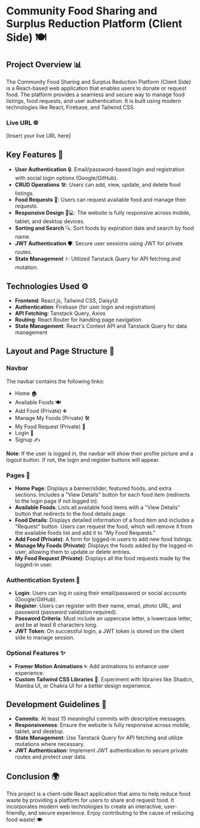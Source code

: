 # Community Food Sharing and Surplus Reduction Platform (Client Side) 🍽️

## Project Overview 📊
The Community Food Sharing and Surplus Reduction Platform (Client Side) is a React-based web application that enables users to donate or request food. The platform provides a seamless and secure way to manage food listings, food requests, and user authentication. It is built using modern technologies like React, Firebase, and Tailwind CSS.

### Live URL 🌐
[Insert your live URL here]

## Key Features 🌟
- **User Authentication** 🔒: Email/password-based login and registration with social login options (Google/GitHub).
- **CRUD Operations** 🛠️: Users can add, view, update, and delete food listings.
- **Food Requests** 🍲: Users can request available food and manage their requests.
- **Responsive Design** 📱💻: The website is fully responsive across mobile, tablet, and desktop devices.
- **Sorting and Search** 🔍: Sort foods by expiration date and search by food name.
- **JWT Authentication** 🛡️: Secure user sessions using JWT for private routes.
- **State Management** ⚡: Utilized Tanstack Query for API fetching and mutation.
  
## Technologies Used ⚙️
- **Frontend**: React.js, Tailwind CSS, DaisyUI
- **Authentication**: Firebase (for user login and registration)
- **API Fetching**: Tanstack Query, Axios
- **Routing**: React Router for handling page navigation
- **State Management**: React's Context API and Tanstack Query for data management

## Layout and Page Structure 🧩

### Navbar
The navbar contains the following links:
- Home 🏠
- Available Foods 🍽️
- Add Food (Private) ➕
- Manage My Foods (Private) 🛠️
- My Food Request (Private) 📝
- Login 🔑
- Signup ✍️

**Note**: If the user is logged in, the navbar will show their profile picture and a logout button. If not, the login and register buttons will appear.

### Pages 📄

- **Home Page**: Displays a banner/slider, featured foods, and extra sections. Includes a "View Details" button for each food item (redirects to the login page if not logged in).
- **Available Foods**: Lists all available food items with a "View Details" button that redirects to the food details page.
- **Food Details**: Displays detailed information of a food item and includes a "Request" button. Users can request the food, which will remove it from the available foods list and add it to "My Food Requests."
- **Add Food (Private)**: A form for logged-in users to add new food listings.
- **Manage My Foods (Private)**: Displays the foods added by the logged-in user, allowing them to update or delete entries.
- **My Food Request (Private)**: Displays all the food requests made by the logged-in user.

### Authentication System 🔑
- **Login**: Users can log in using their email/password or social accounts (Google/GitHub).
- **Register**: Users can register with their name, email, photo URL, and password (password validation required).
- **Password Criteria**: Must include an uppercase letter, a lowercase letter, and be at least 6 characters long.
- **JWT Token**: On successful login, a JWT token is stored on the client side to manage session.

### Optional Features ✨
- **Framer Motion Animations** 🌀: Add animations to enhance user experience.
- **Custom Tailwind CSS Libraries** 🎨: Experiment with libraries like Shadcn, Mamba UI, or Chakra UI for a better design experience.

## Development Guidelines 📝

- **Commits**: At least 15 meaningful commits with descriptive messages.
- **Responsiveness**: Ensure the website is fully responsive across mobile, tablet, and desktop.
- **State Management**: Use Tanstack Query for API fetching and utilize mutations where necessary.
- **JWT Authentication**: Implement JWT authentication to secure private routes and protect user data.
  
## Conclusion 🌍
This project is a client-side React application that aims to help reduce food waste by providing a platform for users to share and request food. It incorporates modern web technologies to create an interactive, user-friendly, and secure experience. Enjoy contributing to the cause of reducing food waste! 🍽️

